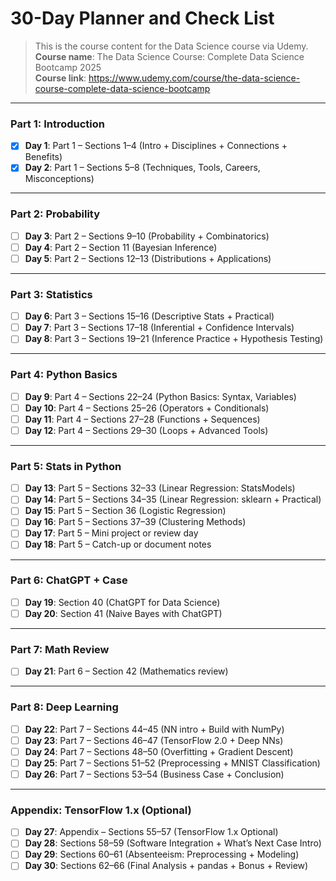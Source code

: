 # 30-Day Planner and Check List
> This is the course content for the Data Science course via Udemy. <br>
> **Course name**: The Data Science Course: Complete Data Science Bootcamp 2025 <br>
> **Course link**: https://www.udemy.com/course/the-data-science-course-complete-data-science-bootcamp <br>
***
### Part 1: Introduction
- [x] **Day 1**: Part 1 – Sections 1–4 (Intro + Disciplines + Connections + Benefits)  
- [x] **Day 2**: Part 1 – Sections 5–8 (Techniques, Tools, Careers, Misconceptions)  
***
### Part 2: Probability
- [ ] **Day 3**: Part 2 – Sections 9–10 (Probability + Combinatorics)  
- [ ] **Day 4**: Part 2 – Section 11 (Bayesian Inference)  
- [ ] **Day 5**: Part 2 – Sections 12–13 (Distributions + Applications)  
***
### Part 3: Statistics
- [ ] **Day 6**: Part 3 – Sections 15–16 (Descriptive Stats + Practical)  
- [ ] **Day 7**: Part 3 – Sections 17–18 (Inferential + Confidence Intervals)  
- [ ] **Day 8**: Part 3 – Sections 19–21 (Inference Practice + Hypothesis Testing)  
***
### Part 4: Python Basics
- [ ] **Day 9**: Part 4 – Sections 22–24 (Python Basics: Syntax, Variables)  
- [ ] **Day 10**: Part 4 – Sections 25–26 (Operators + Conditionals)  
- [ ] **Day 11**: Part 4 – Sections 27–28 (Functions + Sequences)  
- [ ] **Day 12**: Part 4 – Sections 29–30 (Loops + Advanced Tools)  
***             
### Part 5: Stats in Python
- [ ] **Day 13**: Part 5 – Sections 32–33 (Linear Regression: StatsModels)  
- [ ] **Day 14**: Part 5 – Sections 34–35 (Linear Regression: sklearn + Practical)  
- [ ] **Day 15**: Part 5 – Section 36 (Logistic Regression)  
- [ ] **Day 16**: Part 5 – Sections 37–39 (Clustering Methods)  
- [ ] **Day 17**: Part 5 – Mini project or review day  
- [ ] **Day 18**: Part 5 – Catch-up or document notes  
***
### Part 6: ChatGPT + Case
- [ ] **Day 19**: Section 40 (ChatGPT for Data Science)  
- [ ] **Day 20**: Section 41 (Naive Bayes with ChatGPT)  
***
### Part 7: Math Review
- [ ] **Day 21**: Part 6 – Section 42 (Mathematics review)  
***
### Part 8: Deep Learning
- [ ] **Day 22**: Part 7 – Sections 44–45 (NN intro + Build with NumPy)  
- [ ] **Day 23**: Part 7 – Sections 46–47 (TensorFlow 2.0 + Deep NNs)  
- [ ] **Day 24**: Part 7 – Sections 48–50 (Overfitting + Gradient Descent)  
- [ ] **Day 25**: Part 7 – Sections 51–52 (Preprocessing + MNIST Classification)  
- [ ] **Day 26**: Part 7 – Sections 53–54 (Business Case + Conclusion)  
***
### Appendix: TensorFlow 1.x (Optional)
- [ ] **Day 27**: Appendix – Sections 55–57 (TensorFlow 1.x Optional)  
- [ ] **Day 28**: Sections 58–59 (Software Integration + What’s Next Case Intro)  
- [ ] **Day 29**: Sections 60–61 (Absenteeism: Preprocessing + Modeling)  
- [ ] **Day 30**: Sections 62–66 (Final Analysis + pandas + Bonus + Review)
